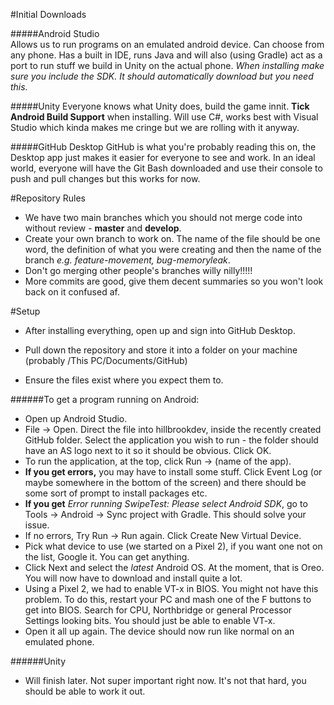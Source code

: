 ﻿#Initial Downloads#####Android Studio  Allows us to run programs on an emulated android device. Can choose from any phone. Has a built in IDE, runs Java and will also (using Gradle) act as a port to run stuff we build in Unity on the actual phone. *When installing make sure you include the SDK. It should automatically download but you need this.*#####UnityEveryone knows what Unity does, build the game innit. **Tick Android Build Support** when installing. Will use C#, works best with Visual Studio which kinda makes me cringe but we are rolling with it anyway.#####GitHub DesktopGitHub is what you're probably reading this on, the Desktop app just makes it easier for everyone to see and work. In an ideal world, everyone will have the Git Bash downloaded and use their console to push and pull changes but this works for now.#Repository Rules- We have two main branches which you should not merge code into without review - **master** and **develop**.- Create your own branch to work on. The name of the file should be one word, the definition of what you were creating and then the name of the branch *e.g. feature-movement, bug-memoryleak*. - Don't go merging other people's branches willy nilly!!!!!- More commits are good, give them decent summaries so you won't look back on it confused af.#Setup - After installing everything, open up and sign into GitHub Desktop. - Pull down the repository and store it into a folder on your machine (probably /This PC/Documents/GitHub)- Ensure the files exist where you expect them to.######To get a program running on Android:- Open up Android Studio.- File -> Open. Direct the file into hillbrookdev, inside the recently created GitHub folder. Select the application you wish to run - the folder should have an AS logo next to it so it should be obvious. Click OK.- To run the application, at the top, click Run -> (name of the app). - **If you get errors,** you may have to install some stuff. Click Event Log (or maybe somewhere in the bottom of the screen) and there should be some sort of prompt to install packages etc. - **If you get** *Error running SwipeTest: Please select Android SDK*, go to Tools -> Android -> Sync project with Gradle. This should solve your issue.- If no errors, Try Run -> Run again. Click Create New Virtual Device.- Pick what device to use (we started on a Pixel 2), if you want one not on the list, Google it. You can get anything. - Click Next and select the *latest* Android OS. At the moment, that is Oreo. You will now have to download and install quite a lot.- Using a Pixel 2, we had to enable VT-x in BIOS. You might not have this problem. To do this, restart your PC and mash one of the F buttons to get into BIOS. Search for CPU, Northbridge or general Processor Settings looking bits. You should just be able to enable VT-x.- Open it all up again. The device should now run like normal on an emulated phone.######Unity- Will finish later. Not super important right now. It's not that hard, you should be able to work it out.